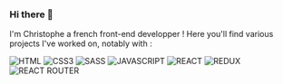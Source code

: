 ### Hi there 👋

I'm Christophe a french front-end developper ! Here you'll find various projects I've worked on, notably with : 

<img src="https://img.shields.io/static/v1?label=&message=HTML5&color=%23E34F25&style=for-the-badge&logo=HTML5&logoColor=%23FFFFFF" alt="HTML"> <img src="https://img.shields.io/static/v1?label=&message=CSS3&color=%231572B6&style=for-the-badge&logo=CSS3&logoColor=%23FFFFFF" alt="CSS3"> <img src="https://img.shields.io/static/v1?label=&message=SASS&color=%23CC6699&style=for-the-badge&logo=SASS&logoColor=%23FFFFFF" alt="SASS"> <img src="https://img.shields.io/static/v1?label=&message=JAVASCRIPT&color=%23222222&style=for-the-badge&logo=javascript&logoColor=%23F7DF1E" alt="JAVASCRIPT"> <img src="https://img.shields.io/static/v1?label=&message=REACT&color=%2361DAFB&style=for-the-badge&logo=REACT&logoColor=%23FFFFFF" alt="REACT"> <img src="https://img.shields.io/static/v1?label=&message=REDUX&color=%23764ABC&style=for-the-badge&logo=REDUX&logoColor=%23FFFFFF" alt="REDUX"> <img src="https://img.shields.io/static/v1?label=&message=REACT+ROUTER&color=%23CA4245&style=for-the-badge&logo=React+Router&logoColor=%23FFFFFF" alt="REACT ROUTER"> 
